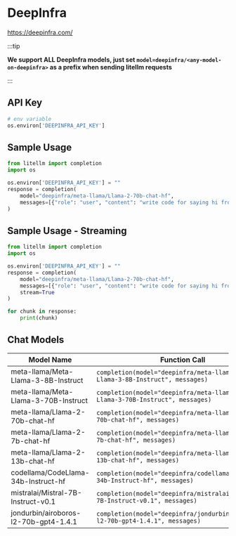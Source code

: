 # DeepInfra
https://deepinfra.com/

:::tip

**We support ALL DeepInfra models, just set `model=deepinfra/<any-model-on-deepinfra>` as a prefix when sending litellm requests**

:::


## API Key
```python
# env variable
os.environ['DEEPINFRA_API_KEY']
```

## Sample Usage
```python
from litellm import completion
import os

os.environ['DEEPINFRA_API_KEY'] = ""
response = completion(
    model="deepinfra/meta-llama/Llama-2-70b-chat-hf", 
    messages=[{"role": "user", "content": "write code for saying hi from LiteLLM"}]
)
```

## Sample Usage - Streaming
```python
from litellm import completion
import os

os.environ['DEEPINFRA_API_KEY'] = ""
response = completion(
    model="deepinfra/meta-llama/Llama-2-70b-chat-hf", 
    messages=[{"role": "user", "content": "write code for saying hi from LiteLLM"}],
    stream=True
)

for chunk in response:
    print(chunk)
```

## Chat Models
| Model Name       | Function Call                        |
|------------------|--------------------------------------|
| meta-llama/Meta-Llama-3-8B-Instruct  | `completion(model="deepinfra/meta-llama/Meta-Llama-3-8B-Instruct", messages)` | 
| meta-llama/Meta-Llama-3-70B-Instruct  | `completion(model="deepinfra/meta-llama/Meta-Llama-3-70B-Instruct", messages)` | 
| meta-llama/Llama-2-70b-chat-hf  | `completion(model="deepinfra/meta-llama/Llama-2-70b-chat-hf", messages)` | 
| meta-llama/Llama-2-7b-chat-hf  | `completion(model="deepinfra/meta-llama/Llama-2-7b-chat-hf", messages)` | 
| meta-llama/Llama-2-13b-chat-hf | `completion(model="deepinfra/meta-llama/Llama-2-13b-chat-hf", messages)` | 
| codellama/CodeLlama-34b-Instruct-hf | `completion(model="deepinfra/codellama/CodeLlama-34b-Instruct-hf", messages)` |
| mistralai/Mistral-7B-Instruct-v0.1 | `completion(model="deepinfra/mistralai/Mistral-7B-Instruct-v0.1", messages)` | 
| jondurbin/airoboros-l2-70b-gpt4-1.4.1 | `completion(model="deepinfra/jondurbin/airoboros-l2-70b-gpt4-1.4.1", messages)` |
